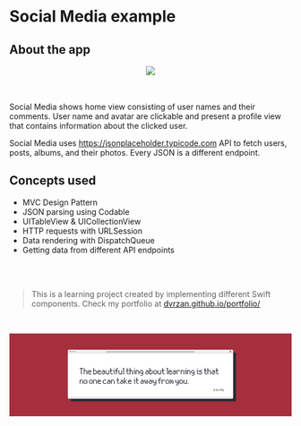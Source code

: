 #  Social Media example

## About the app

<p align="center">
  <img src="Documentation/preview.gif">
</p>

</br>

Social Media shows home view consisting of user names and their comments. User name and avatar are clickable and present a profile view that contains information about the clicked user.

Social Media uses https://jsonplaceholder.typicode.com API to fetch users, posts, albums, and their photos.
Every JSON is a different endpoint.

## Concepts used

* MVC Design Pattern
* JSON parsing using Codable
* UITableView & UICollectionView
* HTTP requests with URLSession
* Data rendering with DispatchQueue
* Getting data from different API endpoints

</br>
</br>

>This is a learning project created by implementing different Swift components. 
>Check my portfolio at [dvrzan.github.io/portfolio/](https://dvrzan.github.io/portfolio/)

</br>

![End Banner](Documentation/EndBanner.png)
